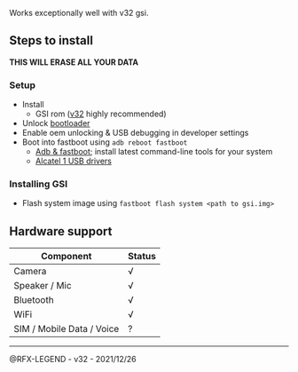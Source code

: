 Works exceptionally well with v32 gsi.

## Steps to install
**THIS WILL ERASE ALL YOUR DATA**

### Setup
- Install
  - GSI rom ([v32](https://github.com/phhusson/treble_experimentations/releases/tag/v32) highly recommended)
- Unlock [bootloader](https://motorola-global-portal.custhelp.com/app/standalone/bootloader/unlock-your-device-a)
- Enable oem unlocking & USB debugging in developer settings
- Boot into fastboot using `adb reboot fastboot`
  - [Adb & fastboot](https://developer.android.com/studio#downloads); install latest command-line tools for your system
  - [Alcatel 1 USB drivers](https://www.alcatelmobile.com/support/software-drivers/)

### Installing GSI
- Flash system image using `fastboot flash system <path to gsi.img>`

## Hardware support

| Component                 | Status |
|---------------------------|--------|
| Camera                    | √ |
| Speaker / Mic             | √ |
| Bluetooth                 | √ |
| WiFi                      | √ |
| SIM / Mobile Data / Voice | ? |
---

@RFX-LEGEND - v32 - 2021/12/26